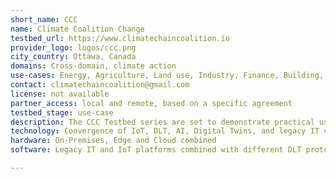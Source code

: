 ```yaml
---
short_name: CCC
name: Climate Coalition Change
testbed_url: https://www.climatechaincoalition.io
provider_logo: logos/ccc.png
city_country: Ottawa, Canada
domains: Cross-domain, climate action
use-cases: Energy, Agriculture, Land use, Industry, Finance, Building, Transportation
contact: climatechaincoalition@gmail.com
license: not available
partner_access: local and remote, based on a specific agreement
testbed_stage: use-case
description: The CCC Testbed series are set to demonstrate practical use cases from the Climate Chain Coalition, a global multi-stakeholder membership of over 270 organizations in over 50 countries (CCC Members). CCC Members use a variety of DLTs
technology: Convergence of IoT, DLT, AI, Digital Twins, and legacy IT components
hardware: On-Premises, Edge and Cloud combined
software: Legacy IT and IoT platforms combined with different DLT protocols

---
```

